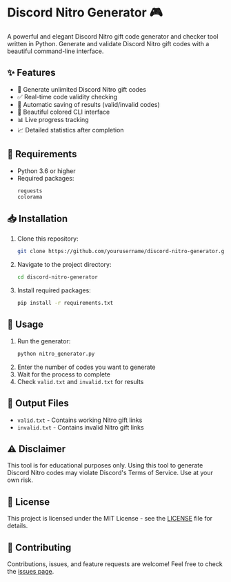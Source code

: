 # Discord Nitro Generator 🎮

A powerful and elegant Discord Nitro gift code generator and checker tool written in Python. Generate and validate Discord Nitro gift codes with a beautiful command-line interface.

## ✨ Features

- 🎲 Generate unlimited Discord Nitro gift codes
- ✅ Real-time code validity checking
- 💾 Automatic saving of results (valid/invalid codes)
- 🎨 Beautiful colored CLI interface
- 📊 Live progress tracking
- 📈 Detailed statistics after completion

## 🔧 Requirements

- Python 3.6 or higher
- Required packages:
  ```
  requests
  colorama
  ```

## 📥 Installation

1. Clone this repository:
   ```bash
   git clone https://github.com/yourusername/discord-nitro-generator.git
   ```

2. Navigate to the project directory:
   ```bash
   cd discord-nitro-generator
   ```

3. Install required packages:
   ```bash
   pip install -r requirements.txt
   ```

## 🚀 Usage

1. Run the generator:
   ```bash
   python nitro_generator.py
   ```
2. Enter the number of codes you want to generate
3. Wait for the process to complete
4. Check `valid.txt` and `invalid.txt` for results

## 📝 Output Files

- `valid.txt` - Contains working Nitro gift links
- `invalid.txt` - Contains invalid Nitro gift links

## ⚠️ Disclaimer

This tool is for educational purposes only. Using this tool to generate Discord Nitro codes may violate Discord's Terms of Service. Use at your own risk.

## 📜 License

This project is licensed under the MIT License - see the [LICENSE](LICENSE) file for details.

## 🤝 Contributing

Contributions, issues, and feature requests are welcome! Feel free to check the [issues page](https://github.com/NurAlex214/DiscordNitroGenerator/issues).
